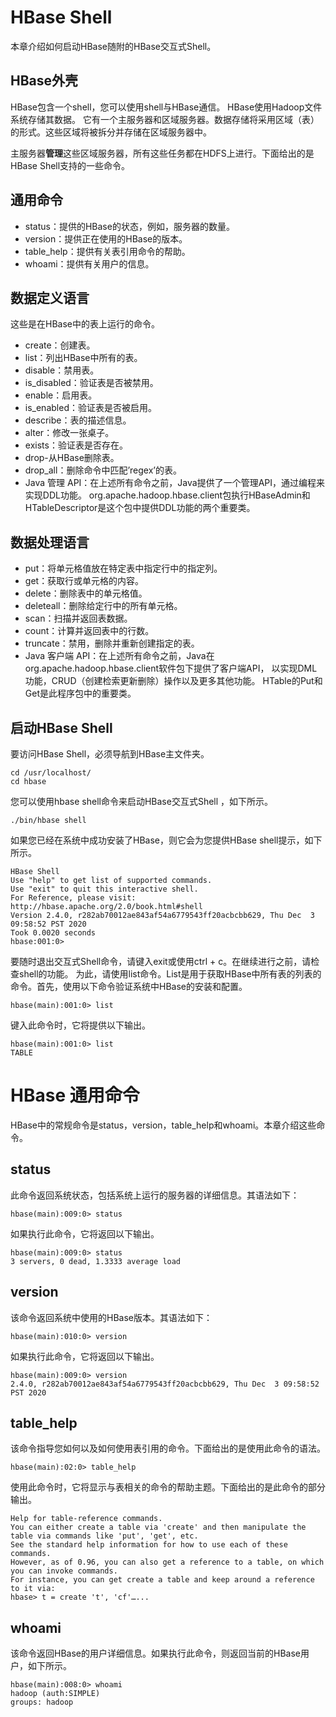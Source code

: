 # HBase Shell
本章介绍如何启动HBase随附的HBase交互式Shell。

## HBase外壳
HBase包含一个shell，您可以使用shell与HBase通信。
HBase使用Hadoop文件系统存储其数据。 
它有一个主服务器和区域服务器。数据存储将采用区域（表）的形式。这些区域将被拆分并存储在区域服务器中。

主服务器**管理**这些区域服务器，所有这些任务都在HDFS上进行。下面给出的是HBase Shell支持的一些命令。

## 通用命令
* status：提供的HBase的状态，例如，服务器的数量。
* version：提供正在使用的HBase的版本。
* table_help：提供有关表引用命令的帮助。
* whoami：提供有关用户的信息。

## 数据定义语言
这些是在HBase中的表上运行的命令。

* create：创建表。
* list：列出HBase中所有的表。
* disable：禁用表。
* is_disabled：验证表是否被禁用。
* enable：启用表。
* is_enabled：验证表是否被启用。
* describe：表的描述信息。
* alter：修改一张桌子。
* exists：验证表是否存在。
* drop-从HBase删除表。
* drop_all：删除命令中匹配’regex’的表。
* Java 管理 API：在上述所有命令之前，Java提供了一个管理API，通过编程来实现DDL功能。 
  org.apache.hadoop.hbase.client包执行HBaseAdmin和HTableDescriptor是这个包中提供DDL功能的两个重要类。

## 数据处理语言
* put：将单元格值放在特定表中指定行中的指定列。
* get：获取行或单元格的内容。
* delete：删除表中的单元格值。
* deleteall：删除给定行中的所有单元格。
* scan：扫描并返回表数据。
* count：计算并返回表中的行数。
* truncate：禁用，删除并重新创建指定的表。
* Java 客户端 API：在上述所有命令之前，Java在org.apache.hadoop.hbase.client软件包下提供了客户端API，
  以实现DML功能，CRUD（创建检索更新删除）操作以及更多其他功能。 HTable的Put和Get是此程序包中的重要类。

## 启动HBase Shell
要访问HBase Shell，必须导航到HBase主文件夹。
```text
cd /usr/localhost/
cd hbase
```

您可以使用hbase shell命令来启动HBase交互式Shell ，如下所示。
```text
./bin/hbase shell
```

如果您已经在系统中成功安装了HBase，则它会为您提供HBase shell提示，如下所示。
```text
HBase Shell
Use "help" to get list of supported commands.
Use "exit" to quit this interactive shell.
For Reference, please visit: http://hbase.apache.org/2.0/book.html#shell
Version 2.4.0, r282ab70012ae843af54a6779543ff20acbcbb629, Thu Dec  3 09:58:52 PST 2020
Took 0.0020 seconds
hbase:001:0>
```

要随时退出交互式Shell命令，请键入exit或使用ctrl + c。在继续进行之前，请检查shell的功能。
为此，请使用list命令。List是用于获取HBase中所有表的列表的命令。首先，使用以下命令验证系统中HBase的安装和配置。
```text
hbase(main):001:0> list
```

键入此命令时，它将提供以下输出。
```text
hbase(main):001:0> list
TABLE
```

# HBase 通用命令
HBase中的常规命令是status，version，table_help和whoami。本章介绍这些命令。

## status
此命令返回系统状态，包括系统上运行的服务器的详细信息。其语法如下：
```text
hbase(main):009:0> status
```

如果执行此命令，它将返回以下输出。
```text
hbase(main):009:0> status
3 servers, 0 dead, 1.3333 average load
```

## version
该命令返回系统中使用的HBase版本。其语法如下：
```text
hbase(main):010:0> version
```

如果执行此命令，它将返回以下输出。
```text
hbase(main):009:0> version
2.4.0, r282ab70012ae843af54a6779543ff20acbcbb629, Thu Dec  3 09:58:52 PST 2020
```

## table_help
该命令指导您如何以及如何使用表引用的命令。下面给出的是使用此命令的语法。
```text
hbase(main):02:0> table_help
```

使用此命令时，它将显示与表相关的命令的帮助主题。下面给出的是此命令的部分输出。
```text
Help for table-reference commands.
You can either create a table via 'create' and then manipulate the table via commands like 'put', 'get', etc.
See the standard help information for how to use each of these commands.
However, as of 0.96, you can also get a reference to a table, on which you can invoke commands.
For instance, you can get create a table and keep around a reference to it via:
hbase> t = create 't', 'cf'…...
```

## whoami
该命令返回HBase的用户详细信息。如果执行此命令，则返回当前的HBase用户，如下所示。
```text
hbase(main):008:0> whoami
hadoop (auth:SIMPLE)
groups: hadoop
```
